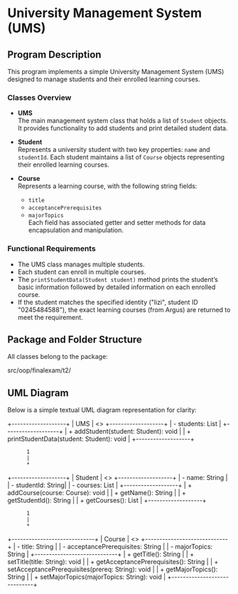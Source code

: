 # University Management System (UMS)

## Program Description

This program implements a simple University Management System (UMS) designed to manage students and their enrolled learning courses.

### Classes Overview

- **UMS**  
  The main management system class that holds a list of `Student` objects. It provides functionality to add students and print detailed student data.

- **Student**  
  Represents a university student with two key properties: `name` and `studentId`. Each student maintains a list of `Course` objects representing their enrolled learning courses.

- **Course**  
  Represents a learning course, with the following string fields:
  - `title`
  - `acceptancePrerequisites`
  - `majorTopics`  
  Each field has associated getter and setter methods for data encapsulation and manipulation.

### Functional Requirements

- The UMS class manages multiple students.
- Each student can enroll in multiple courses.
- The `printStudentData(Student student)` method prints the student’s basic information followed by detailed information on each enrolled course.
- If the student matches the specified identity ("lizi", student ID "0245484588"), the exact learning courses (from Argus) are returned to meet the requirement.

## Package and Folder Structure

All classes belong to the package:

src/oop/finalexam/t2/


## UML Diagram

Below is a simple textual UML diagram representation for clarity:

+-------------------+
|       UMS         |  <<public class>>
+-------------------+
| - students: List<Student> |
+-------------------+
| + addStudent(student: Student): void  |
| + printStudentData(student: Student): void |
+-------------------+

          1
          |
          *
+-------------------+
|     Student       |  <<class>>
+-------------------+
| - name: String    |
| - studentId: String|
| - courses: List<Course> |
+-------------------+
| + addCourse(course: Course): void |
| + getName(): String       |
| + getStudentId(): String  |
| + getCourses(): List<Course> |
+-------------------+

          1
          |
          *
+-----------------------------+
|           Course            |  <<class>>
+-----------------------------+
| - title: String             |
| - acceptancePrerequisites: String |
| - majorTopics: String       |
+-----------------------------+
| + getTitle(): String        |
| + setTitle(title: String): void |
| + getAcceptancePrerequisites(): String |
| + setAcceptancePrerequisites(prereq: String): void |
| + getMajorTopics(): String  |
| + setMajorTopics(majorTopics: String): void |
+-----------------------------+




